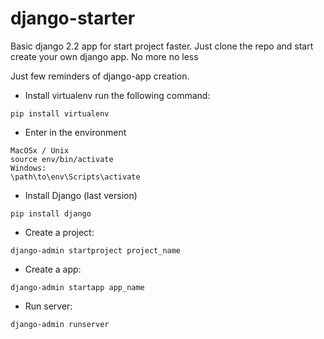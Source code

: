 # django-starter

Basic django 2.2 app for start project faster. Just clone the repo and start create your own django app. No more no less

Just few reminders of django-app creation.

- Install virtualenv run the following command:
```
pip install virtualenv 
```
- Enter in the environment

```
MacOSx / Unix
source env/bin/activate
Windows:
\path\to\env\Scripts\activate 
```
- Install Django (last version)
```
pip install django 
```
- Create a project:
```
django-admin startproject project_name 
```
- Create a app:
```
django-admin startapp app_name 
```
- Run server:
```
django-admin runserver 
```